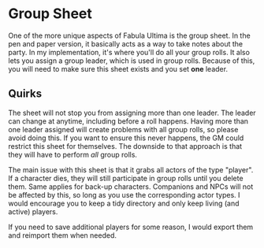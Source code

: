 # Group Sheet

One of the more unique aspects of Fabula Ultima is the group sheet. In the pen and paper version, it basically acts as a way to take notes about the party. In my implementation, it's where you'll do all your group rolls. It also lets you assign a group leader, which is used in group rolls. Because of this, you will need to make sure this sheet exists and you set **one** leader.

## Quirks

The sheet will not stop you from assigning more than one leader. The leader can change at anytime, including before a roll happens. Having more than one leader assigned will create problems with all group rolls, so please avoid doing this. If you want to ensure this never happens, the GM could restrict this sheet for themselves. The downside to that approach is that they will have to perform _all_ group rolls.

The main issue with this sheet is that it grabs all actors of the type "player". If a character dies, they will still participate in group rolls until you delete them. Same applies for back-up characters. Companions and NPCs will not be affected by this, so long as you use the corresponding actor types. I would encourage you to keep a tidy directory and only keep living (and active) players.

If you need to save additional players for some reason, I would export them and reimport them when needed.
